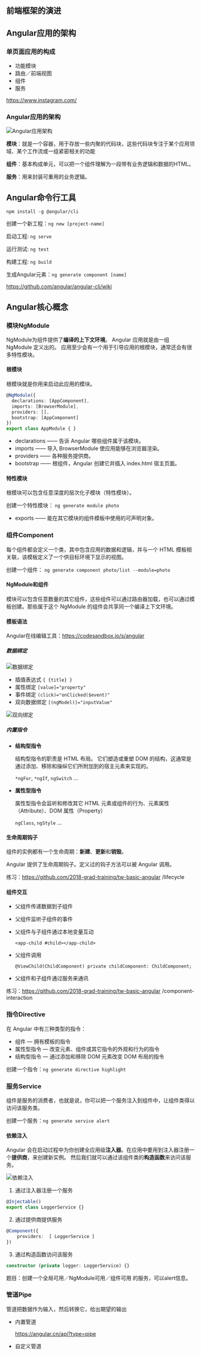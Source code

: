 ## 前端框架的演进

## Angular应用的架构

### 单页面应用的构成
- 功能模块
- 路由／前端视图
- 组件
- 服务

https://www.instagram.com/

### Angular应用的架构
![Angular应用架构](/images/angular-architechure.jpg)

**模块**：就是一个容器，用于存放一些内聚的代码块，这些代码块专注于某个应用领域、某个工作流或一组紧密相关的功能

**组件**：基本构成单元，可以把一个组件理解为一段带有业务逻辑和数据的HTML。

**服务**：用来封装可重用的业务逻辑。

## Angular命令行工具
```
npm install -g @angular/cli
```

创建一个新工程：`ng new [project-name]`

启动工程: `ng serve`

运行测试: `ng test`

构建工程: `ng build`

生成Angular元素：`ng generate component [name]`

https://github.com/angular/angular-cli/wiki

## Angular核心概念

### 模块NgModule
NgModule为组件提供了**编译的上下文环境**。
Angular 应用就是由一组 NgModule 定义出的。 应用至少会有一个用于引导应用的根模块，通常还会有很多特性模块。

#### 根模块
根模块就是你用来启动此应用的模块。
```typescript
@NgModule({
  declarations: [AppComponent],
  imports: [BrowserModule],
  providers: [],
  bootstrap: [AppComponent]
})
export class AppModule { }
```

- declarations —— 告诉 Angular 哪些组件属于该模块。
- imports —— 导入 BrowserModule 使应用能够在浏览器渲染。
- providers —— 各种服务提供商。
- bootstrap —— 根组件，Angular 创建它并插入 index.html 宿主页面。

#### 特性模块
根模块可以包含任意深度的层次化子模块（特性模块）。

创建一个特性模块： `ng generate module photo`

- exports —— 能在其它模块的组件模板中使用的可声明对象。

### 组件Component
每个组件都会定义一个类，其中包含应用的数据和逻辑，并与一个 HTML 模板相关联，该模板定义了一个供目标环境下显示的视图。

创建一个组件： `ng generate component photo/list --module=photo`

#### NgModule和组件
模块可以包含任意数量的其它组件，这些组件可以通过路由器加载，也可以通过模板创建。那些属于这个 NgModule 的组件会共享同一个编译上下文环境。

#### 模板语法

Angular在线编辑工具：https://codesandbox.io/s/angular

##### 数据绑定
![数据绑定](/images/angular-data-binding.png)

- 插值表达式 `{ {title} }`
- 属性绑定 `[value]="property"`
- 事件绑定 `(click)="onClicked($event)"`
- 双向数据绑定 `[(ngModel)]="inputValue"`

![双向绑定](/images/angular-component-databinding.png)

##### 内置指令
- **结构型指令**
    
    结构型指令的职责是 HTML 布局。 它们塑造或重塑 DOM 的结构，这通常是通过添加、移除和操纵它们所附加到的宿主元素来实现的。
    
    `*ngFor`, `*ngIf`, `ngSwitch` ...
- **属性型指令** 

    属性型指令会监听和修改其它 HTML 元素或组件的行为、元素属性（Attribute）、DOM 属性（Property）
    
    `ngClass`, `ngStyle` ...

#### 生命周期钩子
组件的实例都有一个生命周期：**新建**、**更新**和**销毁**。

Angular 提供了生命周期钩子。定义过的钩子方法可以被 Angular 调用。

练习：https://github.com/2018-grad-training/tw-basic-angular /lifecycle

#### 组件交互
- 父组件传递数据到子组件
- 父组件监听子组件的事件
- 父组件与子组件通过本地变量互动 

    `<app-child #child></app-child>`
- 父组件调用
    
    `@ViewChild(ChildComponent) private childComponent: ChildComponent;`
- 父组件和子组件通过服务来通讯

练习：https://github.com/2018-grad-training/tw-basic-angular /component-interaction

### 指令Directive

在 Angular 中有三种类型的指令：
- 组件 — 拥有模板的指令
- 属性型指令 — 改变元素、组件或其它指令的外观和行为的指令
- 结构型指令 — 通过添加和移除 DOM 元素改变 DOM 布局的指令

创建一个指令：`ng generate directive highlight`

### 服务Service
组件是服务的消费者，也就是说，你可以把一个服务注入到组件中，让组件类得以访问该服务类。

创建一个服务：`ng generate service alert`

#### 依赖注入
Angular 会在启动过程中为你创建全应用级**注入器**。在应用中要用到注入器注册一个**提供商**，来创建新实例。
然后我们就可以通过该组件类的**构造函数**来访问该服务。

![依赖注入](/images/angular-injector-injects.png)

1. 通过注入器注册一个服务
```typescript
@Injectable()
export class LoggerService {}
```
2. 通过提供商提供服务
```typescript
@Component({
    providers:  [ LoggerService ]
})
```
3. 通过构造函数访问该服务
```typescript
constructor (private logger: LoggerService) {}
```

题目：创建一个全局可用／NgModule可用／组件可用 的服务，可以alert信息。

### 管道Pipe
管道把数据作为输入，然后转换它，给出期望的输出

- 内置管道

    https://angular.cn/api?type=pipe
- 自定义管道
